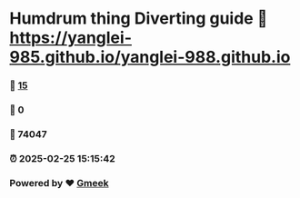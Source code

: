 # Humdrum thing Diverting guide :link: https://yanglei-985.github.io/yanglei-988.github.io 
### :page_facing_up: [15](https://yanglei-985.github.io/yanglei-988.github.io/tag.html) 
### :speech_balloon: 0 
### :hibiscus: 74047 
### :alarm_clock: 2025-02-25 15:15:42 
### Powered by :heart: [Gmeek](https://github.com/Meekdai/Gmeek)
